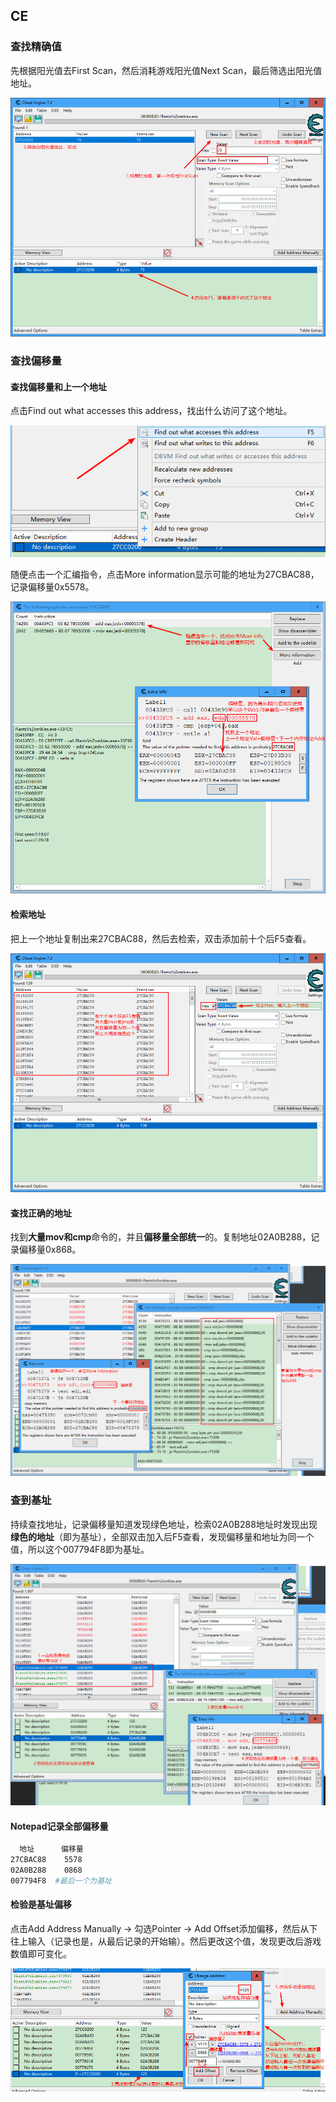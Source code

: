 ## CE

### 查找精确值

先根据阳光值去First Scan，然后消耗游戏阳光值Next Scan，最后筛选出阳光值地址。

![Snipaste_2021-03-22_01-15-22](./images/Snipaste_2021-03-22_01-15-22.png)

### 查找偏移量

#### 查找偏移量和上一个地址

点击Find out what accesses this address，找出什么访问了这个地址。

![Snipaste_2021-03-22_01-15-22](./images/Snipaste_2021-03-22_01-18-02.png)

随便点击一个汇编指令，点击More information显示可能的地址为27CBAC88，记录偏移量0x5578。

![Snipaste_2021-03-22_01-15-22](./images/Snipaste_2021-03-22_01-25-48.png)

#### 检索地址

把上一个地址复制出来27CBAC88，然后去检索，双击添加前十个后F5查看。

![Snipaste_2021-03-22_01-15-22](./images/Snipaste_2021-03-22_01-33-08.png)

#### 查找正确的地址

找到**大量mov和cmp**命令的，并且**偏移量全部统一**的。复制地址02A0B288，记录偏移量0x868。

![Snipaste_2021-03-22_01-15-22](./images/Snipaste_2021-03-22_01-41-47.png)

### 查到基址

持续查找地址，记录偏移量知道发现绿色地址，检索02A0B288地址时发现出现**绿色的地址**（即为基址），全部双击加入后F5查看，发现偏移量和地址为同一个值，所以这个007794F8即为基址。

![Snipaste_2021-03-22_01-15-22](./images/Snipaste_2021-03-22_01-50-43.png)

#### Notepad记录全部偏移量

```bash
  地址      偏移量
27CBAC88    5578
02A0B288    0868
007794F8  #最后一个为基址
```

#### 检验是基址偏移

点击Add Address Manually -> 勾选Pointer -> Add Offset添加偏移，然后从下往上输入（记录也是，从最后记录的开始输）。然后更改这个值，发现更改后游戏数值即可变化。

![Snipaste_2021-03-22_01-15-22](./images/Snipaste_2021-03-22_02-00-02.png)

